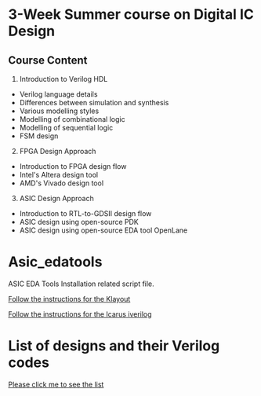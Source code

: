 # 3-Week Summer course on Digital IC Design

## Course Content
1. Introduction to Verilog HDL<br>
- Verilog language details<br>
- Differences between simulation and synthesis<br>
- Various modelling styles<br>
- Modelling of combinational logic<br>
- Modelling of sequential logic<br>
- FSM design<br>
2. FPGA Design Approach<br>
- Introduction to FPGA design flow<br>
- Intel's Altera design tool<br>
- AMD's Vivado design tool<br>
3. ASIC Design Approach<br>
- Introduction to RTL-to-GDSII design flow<br>
- ASIC design using open-source PDK<br>
- ASIC design using open-source EDA tool OpenLane<br>


# Asic_edatools
ASIC EDA Tools Installation related script file.

[Follow the instructions for the Klayout](https://github.com/dicdesign/asic_edatools/blob/main/klayout.md)

[Follow the instructions for the Icarus iverilog](https://github.com/steveicarus/iverilog)

# List of designs and their Verilog codes

[Please click me to see the list](https://github.com/dicdesign/asic_edatools/blob/main/list_verilogCodes.md)
